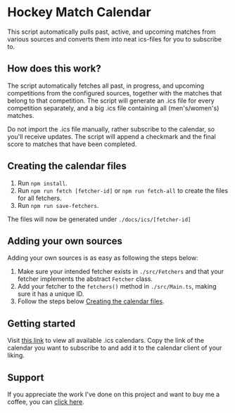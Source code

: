 # Hockey Match Calendar
This script automatically pulls past, active, and upcoming matches from various sources and converts them into neat ics-files for you to subscribe to.

## How does this work?
The script automatically fetches all past, in progress, and upcoming competitions from the configured sources, together with the matches that belong to that competition.
The script will generate an .ics file for every competition separately, and a big .ics file containing all (men's/women's) matches.

Do not import the .ics file manually, rather subscribe to the calendar, so you'll receive updates.
The script will append a checkmark and the final score to matches that have been completed.

## Creating the calendar files
1. Run `npm install`.
2. Run `npm run fetch [fetcher-id]` or `npm run fetch-all` to create the files for all fetchers.
3. Run `npm run save-fetchers`.

The files will now be generated under `./docs/ics/[fetcher-id]`

## Adding your own sources
Adding your own sources is as easy as following the steps below:
1. Make sure your intended fetcher exists in `./src/Fetchers` and that your fetcher implements the abstract `Fetcher` class.
2. Add your fetcher to the `fetchers()` method in `./src/Main.ts`, making sure it has a unique ID.
3. Follow the steps below [Creating the calendar files](#creating-the-calendar-files).

## Getting started
Visit [this link](https://hockeycal.vankekem.com) to view all available .ics calendars.
Copy the link of the calendar you want to subscribe to and add it to the calendar client of your liking.

## Support
If you appreciate the work I've done on this project and want to buy me a coffee, you can [click here](https://buymeacoffee.com/martijnvankekem).
